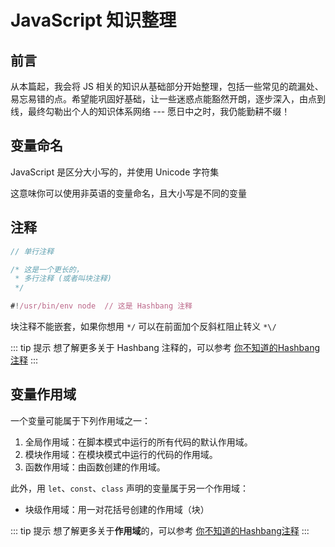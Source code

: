 # JavaScript 知识整理

## 前言

从本篇起，我会将 JS 相关的知识从基础部分开始整理，包括一些常见的疏漏处、易忘易错的点。希望能巩固好基础，让一些迷惑点能豁然开朗，逐步深入，由点到线，最终勾勒出个人的知识体系网络      --- 愿日中之时，我仍能勤耕不缀！

## 变量命名
JavaScript 是区分大小写的，并使用 Unicode 字符集
   
这意味你可以使用非英语的变量命名，且大小写是不同的变量

## 注释

```js
// 单行注释

/* 这是一个更长的，
 * 多行注释 (或者叫块注释)
 */

#!/usr/bin/env node  // 这是 Hashbang 注释
```

块注释不能嵌套，如果你想用 `*/` 可以在前面加个反斜杠阻止转义 `*\/`

::: tip 提示
想了解更多关于 Hashbang 注释的，可以参考 [你不知道的Hashbang注释](./你不知道的Hashbang注释.html)
:::

## 变量作用域

一个变量可能属于下列作用域之一：

1. 全局作用域：在脚本模式中运行的所有代码的默认作用域。
2. 模块作用域：在模块模式中运行的代码的作用域。
3. 函数作用域：由函数创建的作用域。

此外，用 `let`、`const`、`class` 声明的变量属于另一个作用域：
- 块级作用域：用一对花括号创建的作用域（块）

::: tip 提示
想了解更多关于**作用域**的，可以参考 [你不知道的Hashbang注释](./你不知道的Hashbang注释.html)
:::